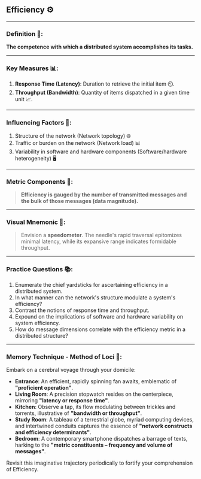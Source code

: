 ## Efficiency ⚙️

---

### Definition 📝:
**The competence with which a distributed system accomplishes its tasks.**

---

### Key Measures 📊:
1. **Response Time (Latency)**: Duration to retrieve the initial item ⏲️.
2. **Throughput (Bandwidth)**: Quantity of items dispatched in a given time unit 📈.

---

### Influencing Factors 🚀:
1. Structure of the network (Network topology) 🌐
2. Traffic or burden on the network (Network load) 📊
3. Variability in software and hardware components (Software/hardware heterogeneity) 🖥️

---

### Metric Components 💼:
> **Efficiency is gauged by the number of transmitted messages and the bulk of those messages (data magnitude).**

---

### Visual Mnemonic 🎨:
> Envision a **speedometer**. The needle's rapid traversal epitomizes minimal latency, while its expansive range indicates formidable throughput.

---

### Practice Questions 📚:
1. Enumerate the chief yardsticks for ascertaining efficiency in a distributed system.
2. In what manner can the network's structure modulate a system's efficiency?
3. Contrast the notions of response time and throughput.
4. Expound on the implications of software and hardware variability on system efficiency.
5. How do message dimensions correlate with the efficiency metric in a distributed structure?

---

### Memory Technique - Method of Loci 🧠:

Embark on a cerebral voyage through your domicile:

- **Entrance**: An efficient, rapidly spinning fan awaits, emblematic of **"proficient operation"**.
- **Living Room**: A precision stopwatch resides on the centerpiece, mirroring **"latency or response time"**.
- **Kitchen**: Observe a tap, its flow modulating between trickles and torrents, illustrative of **"bandwidth or throughput"**.
- **Study Room**: A tableau of a terrestrial globe, myriad computing devices, and intertwined conduits captures the essence of **"network constructs and efficiency determinants"**.
- **Bedroom**: A contemporary smartphone dispatches a barrage of texts, harking to the **"metric constituents – frequency and volume of messages"**.

Revisit this imaginative trajectory periodically to fortify your comprehension of Efficiency.

